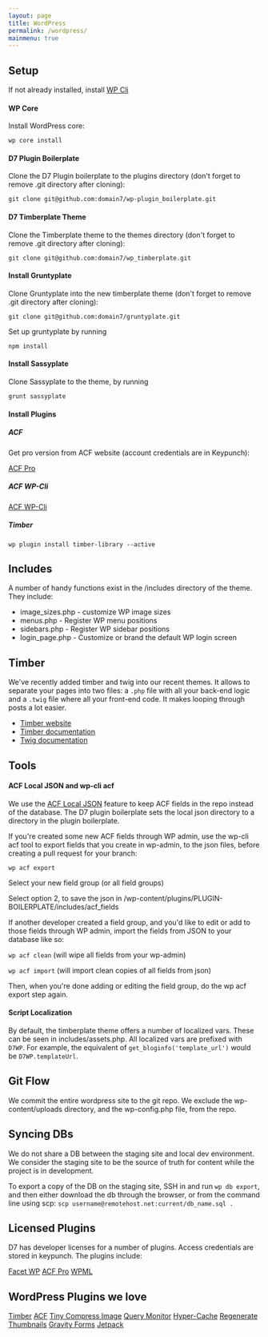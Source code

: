 ```yaml
---
layout: page
title: WordPress
permalink: /wordpress/
mainmenu: true
---
```


## Setup

If not already installed, install [WP Cli](http://wp-cli.org/)

#### WP Core
Install WordPress core:

`wp core install`

#### D7 Plugin Boilerplate
Clone the D7 Plugin boilerplate to the plugins directory (don't forget to remove .git directory after cloning):

`git clone git@github.com:domain7/wp-plugin_boilerplate.git`

#### D7 Timberplate Theme
Clone the Timberplate theme to the themes directory (don't forget to remove .git directory after cloning):

`git clone git@github.com:domain7/wp_timberplate.git`

#### Install Gruntyplate
Clone Gruntyplate into the new timberplate theme (don't forget to remove .git directory after cloning):

`git clone git@github.com:domain7/gruntyplate.git`

Set up gruntyplate by running

`npm install`

#### Install Sassyplate
Clone Sassyplate to the theme, by running

`grunt sassyplate`

#### Install Plugins

##### ACF
Get pro version from ACF website (account credentials are in Keypunch):

[ACF Pro](https://www.advancedcustomfields.com/my-account)

##### ACF WP-Cli

[ACF WP-Cli](https://github.com/hoppinger/advanced-custom-fields-wpcli)

##### Timber

`wp plugin install timber-library --active`

## Includes

A number of handy functions exist in the /includes directory of the theme. They include:

* image_sizes.php - customize WP image sizes
* menus.php - Register WP menu positions
* sidebars.php - Register WP sidebar positions
* login_page.php - Customize or brand the default WP login screen

## Timber

We've recently added timber and twig into our recent themes. It allows to separate your pages into two files: a `.php` file with all your back-end logic and a `.twig` file where all your front-end code. It makes looping through posts a lot easier.

* [Timber website](https://www.upstatement.com/timber/)
* [Timber documentation](http://timber.github.io/timber/)
* [Twig documentation](https://twig.sensiolabs.org/doc/2.x/)
 
## Tools

#### ACF Local JSON and wp-cli acf

We use the [ACF Local JSON](https://www.advancedcustomfields.com/resources/local-json/) feature to keep ACF fields in the repo instead of the database. The D7 plugin boilerplate sets the local json directory to a directory in the plugin boilerplate.

If you're created some new ACF fields through WP admin, use the wp-cli acf tool to export fields that you create in wp-admin, to the json files, before creating a pull request for your branch:

`wp acf export`

Select your new field group (or all field groups)

Select option 2, to save the json in /wp-content/plugins/PLUGIN-BOILERPLATE/includes/acf_fields

If another developer created a field group, and you'd like to edit or add to those fields through WP admin, import the fields from JSON to your database like so:

`wp acf clean` (will wipe all fields from your wp-admin)

`wp acf import` (will import clean copies of all fields from json)

Then, when you're done adding or editing the field group, do the wp acf export step again. 

#### Script Localization

By default, the timberplate theme offers a number of localized vars. These can be seen in includes/assets.php. All localized vars are prefixed with `D7WP`. For example, the equivalent of `get_bloginfo('template_url')` would be `D7WP.templateUrl`.

## Git Flow

We commit the entire wordpress site to the git repo. We exclude the wp-content/uploads directory, and the wp-config.php file, from the repo. 

## Syncing DBs

We do not share a DB between the staging site and local dev environment. We consider the staging site to be the source of truth for content while the project is in development. 

To export a copy of the DB on the staging site, SSH in and run `wp db export`, and then either download the db through the browser, or from the command line using scp: `scp username@remotehost.net:current/db_name.sql .`

## Licensed Plugins

D7 has developer licenses for a number of plugins. Access credentials are stored in keypunch. The plugins include:

[Facet WP](facetwp.com/demo/)
[ACF Pro](https://www.advancedcustomfields.com/my-account)
[WPML](https://wpml.org/account)

## WordPress Plugins we love
[Timber](https://wordpress.org/plugins/timber-library/)
[ACF](https://wordpress.org/plugins/advanced-custom-fields/)
[Tiny Compress Image](https://wordpress.org/plugins/tiny-compress-images/)
[Query Monitor](https://en-ca.wordpress.org/plugins/query-monitor/)
[Hyper-Cache](https://wordpress.org/plugins/hyper-cache/)
[Regenerate Thumbnails](https://wordpress.org/plugins/regenerate-thumbnails/)
[Gravity Forms](https://www.gravityforms.com/)
[Jetpack](https://jetpack.com)



